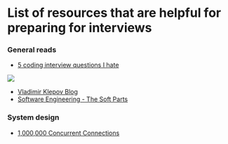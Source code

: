 # List of resources that are helpful for preparing for interviews

### General reads

- [5 coding interview questions I hate](https://blog.thoughtspile.tech/2022/03/21/bad-tech-interview/)

![](https://blog.thoughtspile.tech/images/interview-guide-464c7dad46bec92ed2e0139f9fce5dd3.png)


- [Vladimir Klepov Blog](https://blog.thoughtspile.tech/)
- [Software Engineering - The Soft Parts](https://addyosmani.com/blog/software-engineering-soft-parts/)


### System design

- [1,000,000 Concurrent Connections](https://josephmate.github.io/2022-04-14-max-connections/)
